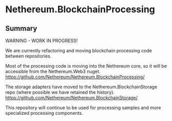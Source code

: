 # Nethereum.BlockchainProcessing

## Summary

WARNING - WORK IN PROGRESS!

We are currently refactoring and moving blockchain processing code between repositories.  

Most of the processing code is moving into the Nethereum core, so it will be accessible from the Nethereum.Web3 nuget.
https://github.com/Nethereum/Nethereum.BlockchainProcessing/

The storage adapters have moved to the Nethereum.BlockchainStorage repo (where possible we have retained the history).
https://github.com/Nethereum/Nethereum.BlockchainStorage/

This repository will continue to be used for processing samples and more specialized processing components.